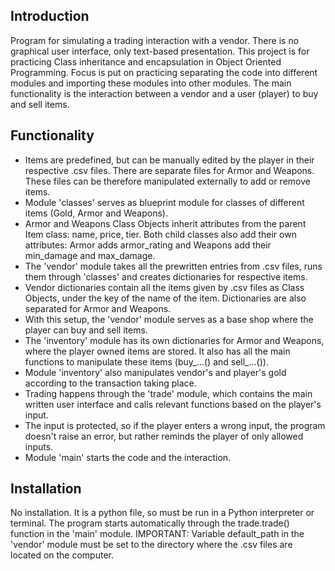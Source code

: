 ## Introduction
Program for simulating a trading interaction with a vendor. There is no graphical user interface, only text-based presentation. This project is for practicing Class inheritance and encapsulation in Object Oriented Programming.
Focus is put on practicing separating the code into different modules and importing these modules into other modules. The main functionality is the interaction between a vendor and a user (player) to buy and sell items.

## Functionality
- Items are predefined, but can be manually edited by the player in their respective .csv files. There are separate files for Armor and Weapons. These files can be therefore manipulated externally to add or remove items.
- Module 'classes' serves as blueprint module for classes of different items (Gold, Armor and Weapons).
- Armor and Weapons Class Objects inherit attributes from the parent Item class: name, price, tier. Both child classes also add their own attributes: Armor adds armor_rating and Weapons add their min_damage and max_damage.
- The 'vendor' module takes all the prewritten entries from .csv files, runs them through 'classes' and creates dictionaries for respective items.
- Vendor dictionaries contain all the items given by .csv files as Class Objects, under the key of the name of the item. Dictionaries are also separated for Armor and Weapons.
- With this setup, the 'vendor' module serves as a base shop where the player can buy and sell items.
- The 'inventory' module has its own dictionaries for Armor and Weapons, where the player owned items are stored. It also has all the main functions to manipulate these items (buy_...() and sell_...()).
- Module 'inventory' also manipulates vendor's and player's gold according to the transaction taking place.
- Trading happens through the 'trade' module, which contains the main written user interface and calls relevant functions based on the player's input.
- The input is protected, so if the player enters a wrong input, the program doesn't raise an error, but rather reminds the player of only allowed inputs.
- Module 'main' starts the code and the interaction.

## Installation
No installation. It is a python file, so must be run in a Python interpreter or terminal. The program starts automatically through the trade.trade() function in the 'main' module.
IMPORTANT: Variable default_path in the 'vendor' module must be set to the directory where the .csv files are located on the computer.